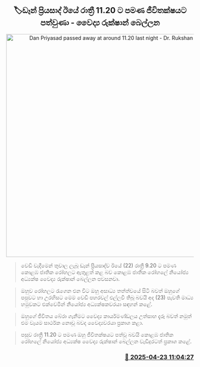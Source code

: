 <p align='center'><b><h2 align='center' title='Dan Priyasad passed away at around 11.20 last night - Dr. Rukshan Bellana'>🏷ඩෑන් ප්‍රියසාද් ඊයේ රාත්‍රී 11.20 ට පමණ ජීවිතක්ෂයට පත්වුණා - වෛද්‍ය රුක්ෂාන් බෙල්ලන</h2></b></p>
<p align='center'><img src='https://helakuru.sgp1.cdn.digitaloceanspaces.com/esana/images/lib/rukshan-bellanna-new.jpg' width='600' alt='Dan Priyasad passed away at around 11.20 last night - Dr. Rukshan Bellana'></p>

> වෙඩි වැදීමෙන් තුවාල ලැබූ ඩෑන් ප්‍රියසාද්​ව ඊයේ (22) රාත්‍රී 9.20 ට පමණ කොළඹ ජාතික රෝහලට ඇතුළත් කළ බව කොළඹ ජාතික රෝහලේ නියෝජ්‍ය අධ්‍යක්ෂ වෛද්‍ය රුක්ෂාන් බෙල්ලන පවසනවා.

> ඔහුව රෝහල​ට රැගෙන එන විට ඔහු අසාධ්‍ය තත්ත්වයේ සිටි බවත් ​ඔහුගේ පපුවට හා උරහිසට මෙම වෙඩි පහරවල් එල්ලවී තිබූ බවයි අද (23) පැවති මාධ්‍ය හමුවකට එක්වෙමින් නියෝජ්‍ය අධ්‍යක්ෂකවරයා සඳහන් කළේ.

> ඔහුගේ ජීවිතය බේරා ගැනීමට වෛද්‍ය කාර්යමණ්ඩලය උත්සාහ දැරූ බවත් නමුත් එම වෑයම සාර්ථක නොවූ බවද වෛද්‍යවරයා ප්‍රකාශ කළා.

> පසුව රාත්‍රී 11.20 ට පමණ ඔහු ජීවිතක්ෂයට පත්වූ බවයි කොළඹ ජාතික රෝහලේ නියෝජ්‍ය අධ්‍යක්ෂ වෛද්‍ය රුක්ෂාන් බෙල්ලන වැඩිදුරටත් ප්‍රකාශ කළේ. 



<h3 align='right'><a href='https://www.helakuru.lk/esana/p/109456/'>📅 2025-04-23 11:04:27</a></h3>
